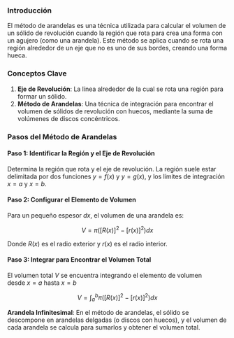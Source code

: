 ### Introducción

El método de arandelas es una técnica utilizada para calcular el volumen de un sólido de revolución cuando la región que rota para crea una forma con un agujero (como una arandela). Este método se aplica cuando se rota una región alrededor de un eje que no es uno de sus bordes, creando una forma hueca.

### Conceptos Clave

1. **Eje de Revolución**: La línea alrededor de la cual se rota una región para formar un sólido.
2. **Método de Arandelas**: Una técnica de integración para encontrar el volumen de sólidos de revolución con huecos, mediante la suma de volúmenes de discos concéntricos.

### Pasos del Método de Arandelas

#### Paso 1: Identificar la Región y el Eje de Revolución

Determina la región que rota y el eje de revolución. La región suele estar delimitada por dos funciones $y=f(x$) y $y=g(x)$, y los límites de integración $x=a$ y $x=b$.

#### Paso 2: Configurar el Elemento de Volumen

Para un pequeño espesor $dx$, el volumen de una arandela es:

$$V=π([R(x)]^2−[r(x)]^2)dx$$

Donde $R(x)$ es el radio exterior y $r(x)$ es el radio interior.

#### Paso 3: Integrar para Encontrar el Volumen Total

El volumen total $V$ se encuentra integrando el elemento de volumen desde $x=a$ hasta $x=b$

$$V=∫_a ^b \pi([R(x)]^2−[r(x)]^2)dx$$

**Arandela Infinitesimal**: En el método de arandelas, el sólido se descompone en arandelas delgadas (o discos con huecos), y el volumen de cada arandela se calcula para sumarlos y obtener el volumen total.